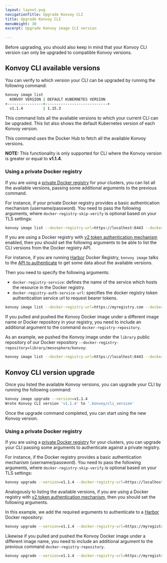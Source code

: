 ```yaml
---
layout: layout.pug
navigationTitle: Upgrade Konvoy CLI
title: Upgrade Konvoy CLI
menuWeight: 30
excerpt: Upgrade Konvoy image CLI version
 
---
```


Before upgrading, you should also keep in mind that your Konvoy CLI version can only
be upgraded to compatible Konvoy versions.

## Konvoy CLI available versions

You can verify to which version your CLI can be upgraded by running the following command:

```bash
konvoy image list
  KONVOY VERSION | DEFAULT KUBERNETES VERSION
+----------------+----------------------------+
  v1.1.4         | 1.15.3
```

This command lists all the available versions to which your current CLI can be upgraded.
This list also shows the default Kubernetes version of each Konvoy version.

This command uses the Docker Hub to fetch all the available Konvoy versions.

**NOTE:** This functionality is only supported for CLI where the Konvoy version is greater
or equal to **v1.1.4**.

### Using a private Docker registry

If you are using a [private Docker registry][docker_registry] for your clusters, you can list all the
available versions, passing some additional arguments to the previous command.

For instance, if your private Docker registry provides a basic authentication mechanism (username/password).
You need to pass the following arguments, where `docker-registry-skip-verify` is optional
based on your TLS settings:

```bash
konvoy image list --docker-registry-url=https://localhost:6443 --docker-registry-username=testuser --docker-registry-password=testpassword --docker-registry-skip-verify
```

If you are using a Docker registry with [v2 token authentication mechanism][docker_v2_auth_token] enabled, then you should
set the following arguments to be able to list the CLI versions from the Docker registry API.

For instance,
if you are running [Harbor][harbor] Docker Registry, `konvoy image` talks to the [API to
authenticate][docker_api_auth] to get some data about the available versions.

Then you need to specify the following arguments:

- `docker-registry-service`: defines the name of the service which hosts the resource in the Docker registry.
- `docker-registry-auth-service-url`: specifies the docker registry token authentication service url to request bearer tokens.

```bash
konvoy image list --docker-registry-url=https://myregistry.com --docker-registry-username=admin --docker-registry-password=Harbor12345 --docker-registry-auth-service-url="https://myregistry.com/service" --docker-registry-service=harbor-registry --docker-registry-skip-verify
```

If you pulled and pushed the Konvoy Docker image under a different image name or Docker
repository in your registry, you need to include an additional argument to the command `docker-registry-repository`.

As an example, we pushed the Konvoy image under the `library` public repository of our
Docker repository `--docker-registry-repository=library/mesosphere/konvoy`:

```bash
konvoy image list --docker-registry-url=https://localhost:6443 --docker-registry-username=testuser --docker-registry-password=testpassword --docker-registry-skip-verify --docker-registry-repository=library/mesosphere/konvoy
```

## Konvoy CLI version upgrade

Once you listed the available Konvoy versions, you can upgrade your CLI by running
the following command:

```bash
konvoy image upgrade --version=v1.1.4
Wrote Konvoy CLI version 'v1.1.4' to '.konvoy/cli_version'
```

Once the upgrade command completed, you can start using the new Konvoy version.

### Using a private Docker registry

If you are using a [private Docker registry][docker_registry] for your clusters, you can upgrade your
CLI passing some arguments to authenticate against a private registry.

For instance, if the Docker registry provides a basic authentication mechanism (username/password).
You need to pass the following arguments, where `docker-registry-skip-verify` is optional
based on your TLS settings:

```bash
konvoy upgrade --version=v1.1.4 --docker-registry-url=https://localhost:6443 --docker-registry-username=testuser --docker-registry-password=testpassword --docker-registry-skip-verify
```

Analogously to listing the available versions, if you are using a Docker registry with [v2 token authentication mechanism][docker_v2_auth_token], then you should
set the following arguments.

In this example, we add the required arguments to authenticate to a [Harbor][harbor] Docker repository:

```bash
konvoy upgrade --version=v1.1.4 --docker-registry-url=https://myregistry.com --docker-registry-username=admin --docker-registry-password=Harbor12345 --docker-registry-auth-service-url="https://myregistry.com/service" --docker-registry-service=harbor-registry --docker-registry-skip-verify
```

Likewise if you pulled and pushed the Konvoy Docker image under a different image name, you need to include an additional argument to the previous command `docker-registry-repository`.

```bash
konvoy upgrade --version=v1.1.4 --docker-registry-url=https://myregistry.com --docker-registry-username=admin --docker-registry-password=Harbor12345 --docker-registry-auth-service-url="https://myregistry.com/service" --docker-registry-service=harbor-registry --docker-registry-skip-verify --docker-registry-repository=library/mesosphere/konvoy
```

[docker_registry]: https://docs.docker.com/registry/deploying/
[docker_v2_auth_token]: https://docs.docker.com/registry/spec/auth/token/
[harbor]: https://github.com/goharbor/harbor
[docker_api_auth]: https://github.com/docker/distribution/blob/master/docs/spec/auth/token.md
